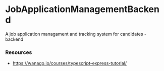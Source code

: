 # JobApplicationManagementBackend

A job application managament and tracking system for candidates - backend

### Resources

- https://wanago.io/courses/typescript-express-tutorial/
